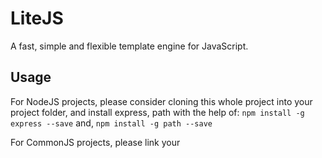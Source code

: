 # LiteJS
A fast, simple and flexible template engine for JavaScript.

## Usage

For NodeJS projects, please consider cloning this whole project into your project folder, and install express, path with the help of:
``` npm install -g express --save ``` and,
``` npm install -g path --save ```

For CommonJS projects, please link your <script> tag to http://sbworld.in/LiteJS.js, an example is provided at tests.
  
Thanks for using LiteJS!!
